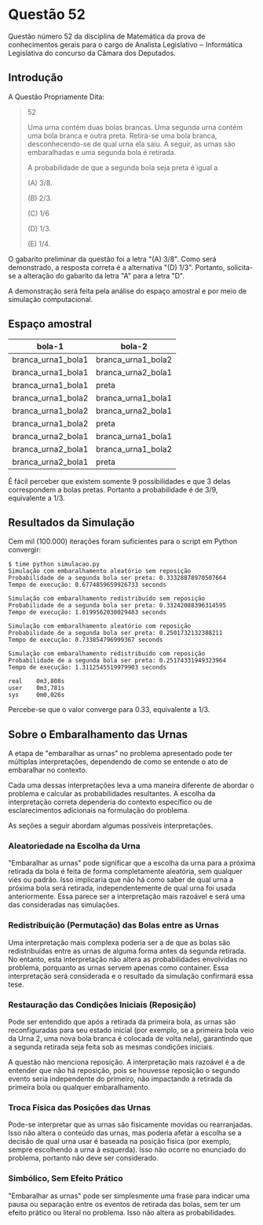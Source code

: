 # Questão 52

Questão número 52 da disciplina de Matemática da prova de conhecimentos gerais para o cargo de Analista Legislativo ‒ Informática Legislativa do concurso da Câmara dos Deputados.

## Introdução

A Questão Propriamente Dita:

> 52
>
> Uma urna contém duas bolas brancas. Uma segunda urna contém
> uma bola branca e outra preta. Retira-se uma bola branca,
> desconhecendo-se de qual urna ela saiu. A seguir, as urnas são
> embaralhadas e uma segunda bola é retirada.
>
> A probabilidade de que a segunda bola seja preta é igual a
>
> (A) 3/8.
>
> (B) 2/3.
>
> (C) 1/6
>
> (D) 1/3.
>
> (E) 1/4.

O gabarito preliminar da questão foi a letra "(A) 3/8". Como será demonstrado, a resposta correta é a alternativa "(D) 1/3". Portanto, solicita-se a alteração do gabarito da letra "A" para a letra "D".

A demonstração será feita pela análise do espaço amostral e por meio de simulação computacional.


## Espaço amostral

| bola-1             | bola-2             |
|--------------------|--------------------|
| branca_urna1_bola1 | branca_urna1_bola2 |
| branca_urna1_bola1 | branca_urna2_bola1 |
| branca_urna1_bola1 | preta              |
| branca_urna1_bola2 | branca_urna1_bola1 |
| branca_urna1_bola2 | branca_urna2_bola1 |
| branca_urna1_bola2 | preta              |
| branca_urna2_bola1 | branca_urna1_bola1 |
| branca_urna2_bola1 | branca_urna1_bola2 |
| branca_urna2_bola1 | preta              |

É fácil perceber que existem somente 9 possibilidades e que 3 delas correspondem a bolas pretas. Portanto a probabilidade é de 3/9, equivalente a 1/3.

## Resultados da Simulação

Cem mil (100.000) iterações foram suficientes para o script em Python convergir:

```
$ time python simulacao.py
Simulação com embaralhamento aleatório sem reposição
Probabilidade de a segunda bola ser preta: 0.33328878970507664
Tempo de execução: 0.6774859659926733 seconds

Simulação com embaralhamento redistribuído sem reposição
Probabilidade de a segunda bola ser preta: 0.33242088396314595
Tempo de execução: 1.0199562030029483 seconds

Simulação com embaralhamento aleatório com reposição
Probabilidade de a segunda bola ser preta: 0.2501732132388211
Tempo de execução: 0.733854796999367 seconds

Simulação com embaralhamento redistribuído com reposição
Probabilidade de a segunda bola ser preta: 0.25174331949323964
Tempo de execução: 1.3112545519979903 seconds

real    0m3,808s
user    0m3,781s
sys     0m0,026s
```

Percebe-se que o valor converge para 0.33, equivalente a 1/3.


## Sobre o Embaralhamento das Urnas

A etapa de "embaralhar as urnas" no problema apresentado pode ter múltiplas interpretações, dependendo de como se entende o ato de embaralhar no contexto.

Cada uma dessas interpretações leva a uma maneira diferente de abordar o problema e calcular as probabilidades resultantes. A escolha da interpretação correta dependeria do contexto específico ou de esclarecimentos adicionais na formulação do problema.

As seções a seguir abordam algumas possíveis interpretações.


### Aleatoriedade na Escolha da Urna

"Embaralhar as urnas" pode significar que a escolha da urna para a próxima retirada da bola é feita de forma completamente aleatória, sem qualquer viés ou padrão. Isso implicaria que não há como saber de qual urna a próxima bola será retirada, independentemente de qual urna foi usada anteriormente. Essa parece ser a interpretação mais razoável e será uma das consideradas nas simulações.


### Redistribuição (Permutação) das Bolas entre as Urnas

Uma interpretação mais complexa poderia ser a de que as bolas são redistribuídas entre as urnas de alguma forma antes da segunda retirada. No entanto, esta interpretação não altera as probabilidades envolvidas no problema, porquanto as urnas servem apenas como container. Essa interpretação será considerada e o resultado da simulação confirmará essa tese.


### Restauração das Condições Iniciais (Reposição)

Pode ser entendido que após a retirada da primeira bola, as urnas são reconfiguradas para seu estado inicial (por exemplo, se a primeira bola veio da Urna 2, uma nova bola branca é colocada de volta nela), garantindo que a segunda retirada seja feita sob as mesmas condições iniciais.

A questão não menciona reposição. A interpretação mais razoável é a de entender que não há reposição, pois se houvesse reposição o segundo evento seria independente do primeiro, não impactando a retirada da primeira bola ou qualquer embaralhamento.


### Troca Física das Posições das Urnas

Pode-se interpretar que as urnas são fisicamente movidas ou rearranjadas. Isso não altera o conteúdo das urnas, mas poderia afetar a escolha se a decisão de qual urna usar é baseada na posição física (por exemplo, sempre escolhendo a urna à esquerda). Isso não ocorre no enunciado do problema, portanto não deve ser considerado.


### Simbólico, Sem Efeito Prático

"Embaralhar as urnas" pode ser simplesmente uma frase para indicar uma pausa ou separação entre os eventos de retirada das bolas, sem ter um efeito prático ou literal no problema. Isso não altera as probabilidades.
